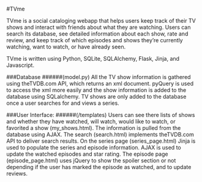#TVme

TVme is a social cataloging webapp that helps users keep track of their TV shows and interact with friends about what they are watching. Users can search its database, see detailed information about each show, rate and review, and keep track of which episodes and shows they’re currently watching, want to watch, or have already seen. 

TVme is written using Python, SQLite, SQLAlchemy, Flask, Jinja, and Javascript.

###Database
######(model.py)
All the TV show information is gathered using theTVDB.com API, which returns an xml document. pyQuery is used to access the xml more easily and the show information is added to the database using SQLalchemy. TV shows are only added to the database once a user searches for and views a series.

###User Interface:
######(/templates)
Users can see there lists of shows and whether they have watched, will watch, would like to watch, or favorited a show (my_shows.html). The information is pulled from the database using AJAX. 
The search (search.html) implements theTVDB.com API to deliver search results.
On the series page (series_page.html) Jinja is used to populate the series and episode information. AJAX is used to update the watched episodes and star rating.
The episode page (episode_page.html) uses jQuery to show the spoiler section or not depending if the user has marked the episode as watched, and to update reviews.

